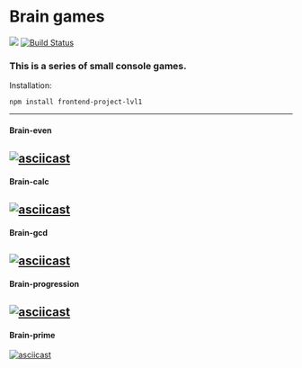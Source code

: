 # Brain games

<a href="https://codeclimate.com/github/codeclimate/codeclimate/maintainability"><img src="https://api.codeclimate.com/v1/badges/a99a88d28ad37a79dbf6/maintainability" /></a> [![Build Status](https://travis-ci.org/vld-blv/frontend-project-lvl1.svg?branch=master)](https://travis-ci.org/vld-blv/frontend-project-lvl1)


### This is a series of small console games.


Installation:

`npm install frontend-project-lvl1`

---

#### Brain-even

[![asciicast](https://asciinema.org/a/278324.svg)](https://asciinema.org/a/278324)
---

#### Brain-calc  
[![asciicast](https://asciinema.org/a/278325.svg)](https://asciinema.org/a/278325)
---

#### Brain-gcd  
[![asciicast](https://asciinema.org/a/278326.svg)](https://asciinema.org/a/278326)
---

#### Brain-progression  
[![asciicast](https://asciinema.org/a/278328.svg)](https://asciinema.org/a/278328)
---

#### Brain-prime  
[![asciicast](https://asciinema.org/a/278329.svg)](https://asciinema.org/a/278329)